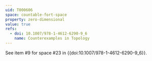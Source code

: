 ```yaml
---
uid: T000606
space: countable-fort-space
property: zero-dimensional
value: true
refs:
  - doi: 10.1007/978-1-4612-6290-9_6
    name: Counterexamples in Topology
---
```

See item #9 for space #23 in {{doi:10.1007/978-1-4612-6290-9_6}}.
